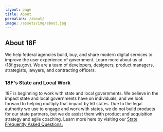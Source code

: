 ```yaml
---
layout: page
title: About
permalink: /about/
image: /assets/img/about.jpg
---
```


## About 18F

We help federal agencies build, buy, and share modern digital services to improve the user experience of government. Learn more about us at (18f.gsa.gov). We are a team of developers, designers, product managers, strategists, lawyers, and contracting officers.

### 18F's State and Local Work

18F is beginning to work with state and local governments. We believe in the impact state and local governments have on individuals, and we look forward to helping multiply that impact by 50 states. Due to the legal authority we use to engage and work with states, we do not build products for our state partners, but we do assist them with product and acquisition strategy and agile coaching. Learn more here by visiting our <a href="https://pages.18f.gov/state-faq/">State Frequently Asked Questions.</a>

